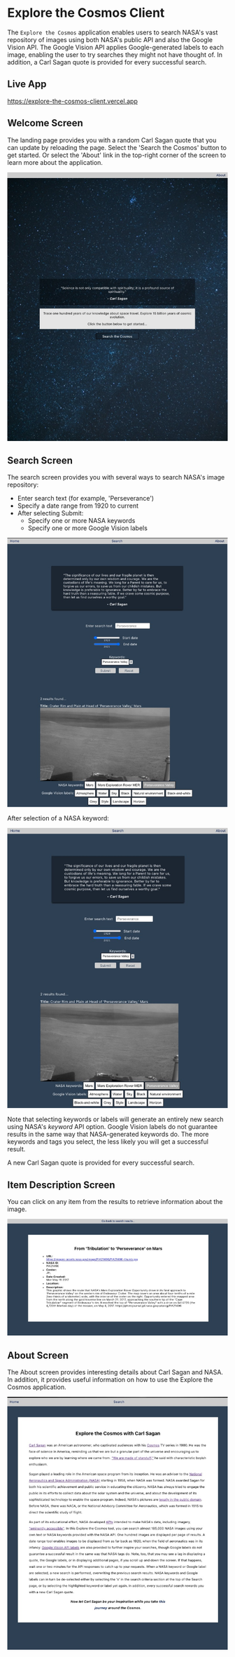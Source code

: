 # Explore the Cosmos Client

The `Explore the Cosmos` application enables users to search NASA's vast repository of images using both NASA's public API and also the Google Vision API. The Google Vision API applies Google-generated labels to each image, enabling the user to try searches they might not have thought of. In addition, a Carl Sagan quote is provided for every successful search.

## Live App

https://explore-the-cosmos-client.vercel.app

## Welcome Screen

The landing page provides you with a random Carl Sagan quote that you can update by reloading the page. Select the 'Search the Cosmos' button to get started. Or select the 'About' link in the top-right corner of the screen to learn more about the application.

![Alt text](./readme/LandingPage.jpg?raw=true "LandingPage")

## Search Screen

The search screen provides you with several ways to search NASA's image repository:

- Enter search text (for example, 'Perseverance')
- Specify a date range from 1920 to current
- After selecting Submit:
  - Specify one or more NASA keywords
  - Specify one or more Google Vision labels

![Alt text](./readme/SearchScreen.jpg?raw=true "SearchScreen")

After selection of a NASA keyword:

![Alt text](./readme/KeywordSearch.jpg?raw=true "KeywordSearch")

Note that selecting keywords or labels will generate an entirely new search using NASA's _keyword_ API option. Google Vision labels do not guarantee results in the same way that NASA-generated keywords do. The more keywords and tags you select, the less likely you will get a successful result.

A new Carl Sagan quote is provided for every successful search.

## Item Description Screen

You can click on any item from the results to retrieve information about the image.

![Alt text](./readme/ItemDescription.jpg?raw=true "ItemDescription")

## About Screen

The About screen provides interesting details about Carl Sagan and NASA. In addition, it provides useful information on how to use the Explore the Cosmos application.

![Alt text](./readme/AboutScreen.jpg?raw=true "AboutScreen")

